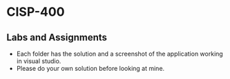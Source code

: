 # CISP-400
## Labs and Assignments

- Each folder has the solution and a screenshot of the application working in visual studio.
- Please do your own solution before looking at mine.